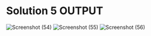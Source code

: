 # Solution 5 OUTPUT
![Screenshot (54)](https://github.com/aradhanayada/PW-assignment1-solution/assets/103102710/e5d26ac6-2a44-42e4-bcbc-0a95f88fd58e)
![Screenshot (55)](https://github.com/aradhanayada/PW-assignment1-solution/assets/103102710/9d5fcf90-cb29-4c3f-a54a-055fbbea429b)
![Screenshot (56)](https://github.com/aradhanayada/PW-assignment1-solution/assets/103102710/416c55bb-9ed6-49e5-a1f1-43c38c00bfdd)
